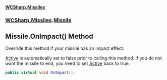 #### [WCSharp\.Missiles](README.md 'README')
### [WCSharp\.Missiles](WCSharp.Missiles.md 'WCSharp\.Missiles').[Missile](WCSharp.Missiles.Missile.md 'WCSharp\.Missiles\.Missile')

## Missile\.OnImpact\(\) Method

Override this method if your missile has an impact effect\.

[Active](WCSharp.Missiles.Missile.Active.md 'WCSharp\.Missiles\.Missile\.Active') is automatically set to false prior to calling this method. If you do not want the missile to end, you need to set [Active](WCSharp.Missiles.Missile.Active.md 'WCSharp\.Missiles\.Missile\.Active') back to true.

```csharp
public virtual void OnImpact();
```